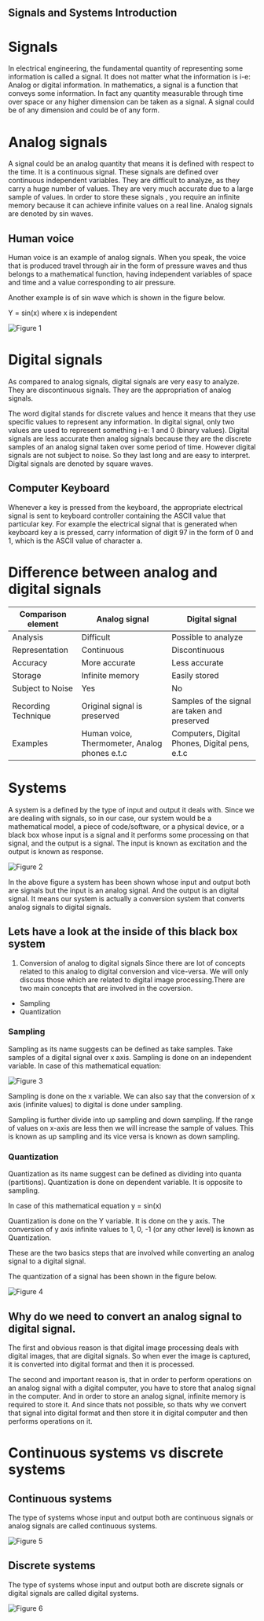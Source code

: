 ## Signals and Systems Introduction

# Signals
In electrical engineering, the fundamental quantity of representing some information is called a signal. It does not matter what the information is i-e: Analog or digital information. In mathematics, a signal is a function that conveys some information. In fact any quantity measurable through time over space or any higher dimension can be taken as a signal. A signal could be of any dimension and could be of any form.

# Analog signals
A signal could be an analog quantity that means it is defined with respect to the time. It is a continuous signal. These signals are defined over continuous independent variables. They are difficult to analyze, as they carry a huge number of values. They are very much accurate due to a large sample of values. In order to store these signals , you require an infinite memory because it can achieve infinite values on a real line. Analog signals are denoted by sin waves.

## Human voice

Human voice is an example of analog signals. When you speak, the voice that is produced travel through air in the form of pressure waves and thus belongs to a mathematical function, having independent variables of space and time and a value corresponding to air pressure.

Another example is of sin wave which is shown in the figure below.

Y = sin(x) where x is independent

![Figure 1](https://github.com/lacie-life/Image-Processing/blob/master/Theory/Something/SaS-Introduction/sinware.jpg?raw=true)

# Digital signals

As compared to analog signals, digital signals are very easy to analyze. They are discontinuous signals. They are the appropriation of analog signals.

The word digital stands for discrete values and hence it means that they use specific values to represent any information. In digital signal, only two values are used to represent something i-e: 1 and 0 (binary values). Digital signals are less accurate then analog signals because they are the discrete samples of an analog signal taken over some period of time. However digital signals are not subject to noise. So they last long and are easy to interpret. Digital signals are denoted by square waves.

## Computer Keyboard

Whenever a key is pressed from the keyboard, the appropriate electrical signal is sent to keyboard controller containing the ASCII value that particular key. For example the electrical signal that is generated when keyboard key a is pressed, carry information of digit 97 in the form of 0 and 1, which is the ASCII value of character a.

# Difference between analog and digital signals

|Comparison element|Analog signal|Digital signal|
|-------------------|-------------|---------------|
|Analysis|Difficult|Possible to analyze|
|Representation|Continuous|Discontinuous|
|Accuracy|More accurate|Less accurate|
|Storage|Infinite memory|Easily stored|
|Subject to Noise|Yes|No|
|Recording Technique|Original signal is preserved|Samples of the signal are taken and preserved|
|Examples|Human voice, Thermometer, Analog phones e.t.c|Computers, Digital Phones, Digital pens, e.t.c|

# Systems 

A system is a defined by the type of input and output it deals with. Since we are dealing with signals, so in our case, our system would be a mathematical model, a piece of code/software, or a physical device, or a black box whose input is a signal and it performs some processing on that signal, and the output is a signal. The input is known as excitation and the output is known as response.

![Figure 2](https://github.com/lacie-life/Image-Processing/blob/master/Theory/Something/SaS-Introduction/system.jpg?raw=true)

In the above figure a system has been shown whose input and output both are signals but the input is an analog signal. And the output is an digital signal. It means our system is actually a conversion system that converts analog signals to digital signals.

## Lets have a look at the inside of this black box system

1. Conversion of analog to digital signals
Since there are lot of concepts related to this analog to digital conversion and vice-versa. We will only discuss those which are related to digital image processing.There are two main concepts that are involved in the coversion.
- Sampling
- Quantization

### Sampling
Sampling as its name suggests can be defined as take samples. Take samples of a digital signal over x axis. Sampling is done on an independent variable. In case of this mathematical equation:

![Figure 3](https://github.com/lacie-life/Image-Processing/blob/master/Theory/Something/SaS-Introduction/sampling.jpg?raw=true)

Sampling is done on the x variable. We can also say that the conversion of x axis (infinite values) to digital is done under sampling.

Sampling is further divide into up sampling and down sampling. If the range of values on x-axis are less then we will increase the sample of values. This is known as up sampling and its vice versa is known as down sampling.

### Quantization
Quantization as its name suggest can be defined as dividing into quanta (partitions). Quantization is done on dependent variable. It is opposite to sampling.

In case of this mathematical equation y = sin(x)

Quantization is done on the Y variable. It is done on the y axis. The conversion of y axis infinite values to 1, 0, -1 (or any other level) is known as Quantization.

These are the two basics steps that are involved while converting an analog signal to a digital signal.

The quantization of a signal has been shown in the figure below.

![Figure 4](https://github.com/lacie-life/Image-Processing/blob/master/Theory/Something/SaS-Introduction/quantization.jpg?raw=true)

## Why do we need to convert an analog signal to digital signal.
The first and obvious reason is that digital image processing deals with digital images, that are digital signals. So when ever the image is captured, it is converted into digital format and then it is processed.

The second and important reason is, that in order to perform operations on an analog signal with a digital computer, you have to store that analog signal in the computer. And in order to store an analog signal, infinite memory is required to store it. And since thats not possible, so thats why we convert that signal into digital format and then store it in digital computer and then performs operations on it.

# Continuous systems vs discrete systems

## Continuous systems

The type of systems whose input and output both are continuous signals or analog signals are called continuous systems.

![Figure 5](https://github.com/lacie-life/Image-Processing/blob/master/Theory/Something/SaS-Introduction/continuous_systems.jpg?raw=true)

## Discrete systems

The type of systems whose input and output both are discrete signals or digital signals are called digital systems.

![Figure 6](https://github.com/lacie-life/Image-Processing/blob/master/Theory/Something/SaS-Introduction/discrete_systems.jpg?raw=true)

